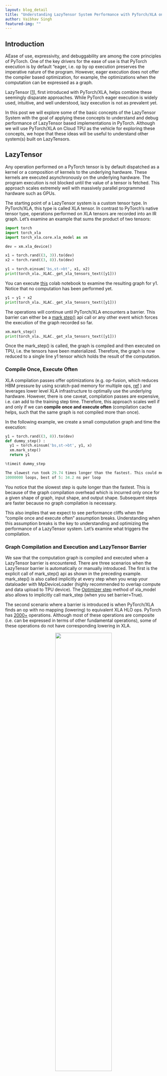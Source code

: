 ```yaml
---
layout: blog_detail
title: "Understanding LazyTensor System Performance with PyTorch/XLA on Cloud TPU"
author: Vaibhav Singh
featured-img: ""
---
```


## Introduction

AEase of use, expressivity, and debuggability are among the core principles of PyTorch. One of the key drivers for the ease of use is that PyTorch execution is by default “eager, i.e. op by op execution preserves the imperative nature of the program. However, eager execution does not offer the compiler based optimization, for example, the optimizations when the computation can be expressed as a graph.

LazyTensor [[1]], first introduced with PyTorch/XLA, helps combine these seemingly disparate approaches. While PyTorch eager execution is widely used, intuitive, and well understood, lazy execution is not as prevalent yet.

In this post we will explore some of the basic concepts of the LazyTensor System with the goal of applying these concepts to understand and debug performance of LazyTensor based implementations in PyTorch. Although we will use PyTorch/XLA on Cloud TPU as the vehicle for exploring these concepts, we hope that these ideas will be useful to understand other system(s) built on LazyTensors.

## LazyTensor

Any operation performed on a PyTorch tensor is by default dispatched as a kernel or a composition of kernels to the underlying hardware. These kernels are executed asynchronously on the underlying hardware. The program execution is not blocked until the value of a tensor is fetched. This approach scales extremely well with massively parallel programmed hardware such as GPUs.

The starting point of a LazyTensor system is a custom tensor type. In PyTorch/XLA, this type is called XLA tensor. In contrast to PyTorch’s native tensor type, operations performed on XLA tensors are recorded into an IR graph. Let’s examine an example that sums the product of two tensors:

```python
import torch
import torch_xla
import torch_xla.core.xla_model as xm

dev = xm.xla_device()

x1 = torch.rand((3, 3)).to(dev)
x2 = torch.rand((3, 8)).to(dev)

y1 = torch.einsum('bs,st->bt', x1, x2)
print(torch_xla._XLAC._get_xla_tensors_text([y1]))
```

You can execute [this](https://github.com/ultrons/xla/blob/lazy-tensor-post/contrib/colab/LazyTensor_Basics.ipynb) colab notebook to examine the resulting graph for y1. Notice that no computation has been performed yet. 

```python
y1 = y1 + x2
print(torch_xla._XLAC._get_xla_tensors_text([y1]))
```

The operations will continue until PyTorch/XLA encounters a barrier. This barrier can either be a [mark step()](https://github.com/pytorch/xla/blob/ff079bb48744e5aa6696201ccf34057f15fc7cac/torch_xla/core/xla_model.py#L751) api call or any other event which forces the execution of the graph recorded so far.  

```python
xm.mark_step()
print(torch_xla._XLAC._get_xla_tensors_text([y1]))
```

Once the mark_step() is called, the graph is compiled and then executed on TPU, i.e. the tensors have been materialized. Therefore, the graph is now reduced to a single line y1 tensor which holds the result of the computation.

### Compile Once, Execute Often

XLA compilation passes offer optimizations (e.g. op-fusion, which reduces HBM pressure by using scratch-pad memory for multiple ops, [ref](https://arxiv.org/pdf/2004.13336.pdf) )  and leverages lower level XLA infrastructure to optimally use the underlying hardware. However, there is one caveat, compilation passes are expensive, i.e. can add to the training step time. Therefore, this approach scales well if and only if we can **compile once and execute often** (compilation cache helps, such that the same graph is not compiled more than once).

In the following example, we create a small computation graph and time the execution:
```python
y1 = torch.rand((3, 8)).to(dev)
def dummy_step() :
  y1 = torch.einsum('bs,st->bt', y1, x)
  xm.mark_step()
  return y1
```

```python
%timeit dummy_step
```

```python
The slowest run took 29.74 times longer than the fastest. This could mean that an intermediate result is being cached.
10000000 loops, best of 5: 34.2 ns per loop
```

You notice that the slowest step is quite longer than the fastest. This is because of the graph compilation overhead which is incurred only once for a given shape of graph, input shape, and output shape. Subsequent steps are faster because no graph compilation is necessary. 

This also implies that we expect to see performance cliffs when the “compile once and execute often” assumption breaks. Understanding when this assumption breaks is the key to understanding and optimizing the performance of a LazyTensor system. Let’s examine what triggers the compilation.

### Graph Compilation and Execution and LazyTensor Barrier

We saw that the computation graph is compiled and executed when a LazyTensor barrier is encountered. There are three scenarios when the LazyTensor barrier is automatically or manually introduced. The first is the explicit call of mark_step() api as shown in the preceding example. mark_step() is also called implicitly at every step when you wrap your dataloader with MpDeviceLoader (highly recommended to overlap compute and data upload to TPU device). The [Optimizer step](https://github.com/pytorch/xla/blob/master/torch_xla/core/xla_model.py#L804) method of xla_model also allows to implicitly call mark_step (when you set barrier=True).

The second scenario where a barrier is introduced is when PyTorch/XLA finds an op with no mapping (lowering) to equivalent XLA HLO ops. PyTorch has [2000+](https://dev-discuss.pytorch.org/t/where-do-the-2000-pytorch-operators-come-from-more-than-you-wanted-to-know/373) operations. Although most of these operations are composite (i.e. can be expressed in terms of other fundamental operations), some of these operations do not have corresponding lowering in XLA.

<p align="center">
  <img src="/assets/images/unlowered-op.jpg" width="60%">
</p>

What happens when an op with no XLA lowering is used? PyTorch XLA stops the operation recording and cuts the graph(s) leading to the input(s) of the unlowered op. This cut graph is then compiled and dispatched for execution. The results (materialized tensor) of execution are sent back from device to host, the unlowered op is then executed on the host (cpu), and then downstream LazyTensor operations creating a new graph(s) until a barrier is encountered again.

The third and final scenario which results in a LazyTensor barrier is when there is a control structure/statement or another method which requires the value of a tensor. This statement would at the minimum cause the execution of the computation graph leading to the tensor (if the graph has already been seen) or cause compilation and execution of both.

Other examples of such methods include .item(), isEqual(). In general, any operation that maps Tensor -> Scalar will cause this behavior.

### Dynamic Graph

As illustrated in the preceding section, graph compilation cost is amortized if the same shape of the graph is executed many times. It’s because the compiled graph is cached with a hash derived from the graph shape, input shape, and the output shape. If these shapes change it will trigger compilation, and too frequent compilation will result in training time degradation. 

Let’s consider the following example:

```python
def dummy_step(x, y, loss, acc=False):
  z = torch.einsum('bs,st->bt', y, x)
  step_loss = z.sum().view(1,)
  if acc: 
    loss = torch.cat((loss, step_loss))
  else:
    loss = step_loss
  xm.mark_step()
  return loss


import time
def measure_time(acc=False):
  exec_times = []
  iter_count = 100
  x = torch.rand((512, 8)).to(dev)
  y = torch.rand((512, 512)).to(dev)
  loss = torch.zeros(1).to(dev)
  for i in range(iter_count):
    tic = time.time()
    loss = dummy_step(x, y, loss, acc=acc)
    toc = time.time()
    exec_times.append(toc - tic)
  return exec_times

dyn = measure_time(acc=True) # acc= True Results in dynamic graph
st = measure_time(acc=False) # Static graph, computation shape, inputs and output shapes don't change

import matplotlib.pyplot as plt
plt.plot(st, label = 'static graph')
plt.plot(dyn, label = 'dynamic graph')
plt.legend()
plt.title('Execution time in seconds')
```

<p align="center">
  <img src="/assets/images/executiontimegraph.jpg" width="60%">
</p>

Note that static and dynamic cases have the same computation but dynamic graph compiles every time, leading to the higher overall run-time. In practice, the training step with recompilation can sometimes be an order of magnitude or slower. In the next section we discuss some of the PyTorch/XLA tools to debug training degradation.

### Profiling Training Performance with PyTorch/XLA

PyTorch/XLA profiling consists of two major components. First is the client side profiling. This feature is turned on by simply setting the environment variable PT_XLA_DEBUG to 1. Client side profiling points to unlowered ops or device-to-host transfer in your source code. Client side profiling also reports if there are too frequent compilations happening during the training. You can explore some metrics and counters provided by PyTorch/XLA in conjunction with the profiler in [this](https://github.com/ultrons/xla/blob/lazy-tensor-post/contrib/colab/Exploring_LazyTensor_with_Debug_Metrics.ipynb) notebook.

The second component offered by PyTorch/XLA profiler is the inline trace annotation. For example:

```python
import torch_xla.debug.profiler as xp

def train_imagenet():
  print('==> Preparing data..')
  img_dim = get_model_property('img_dim')
  ....
  server = xp.start_server(3294)
  def train_loop_fn(loader, epoch):
    ....
    model.train()
    for step, (data, target) in enumerate(loader):
      with xp.StepTrace('Train_Step', step_num=step):
        ....
        if FLAGS.amp:
        ....
        else:
          with xp.Trace('build_graph'):
            output = model(data)
            loss = loss_fn(output, target)
            loss.backward()
          xm.optimizer_step(optimizer)
```

Notice the start_server api call. The port number that you have used here is the same port number you will use with the tensorboard profiler in order to view the op trace similar to:

<p align="center">
  <img src="/assets/images/port-numbers.png" width="60%">
</p>

Op trace along with the client-side debugging function is a powerful set of tools to debug and optimize your training performance with PyTorch/XLA. For more detailed instructions on the profiler usage, the reader is encouraged to explore blogs [part-1](https://cloud.google.com/blog/topics/developers-practitioners/pytorchxla-performance-debugging-tpu-vm-part-1), [part-2](https://cloud.google.com/blog/topics/developers-practitioners/pytorchxla-performance-debugging-cloud-tpu-vm-part-ii), and [part-3](https://cloud.google.com/blog/topics/developers-practitioners/pytorchxla-performance-debugging-tpu-vm-part-3) of the blog series on PyTorch/XLA performance debugging.

### Summary

In this article we have reviewed the fundamentals of the LazyTensor system. We built on those fundamentals with PyTorch/XLA to understand the potential causes of training performance degradation. We discussed why “compile once and execute often” helps to get the best performance on LazyTensor systems, and why training slows down when this assumption breaks.

We hope that PyTorch users will find these insights helpful for their novel works with LazyTensor systems.

### Acknowledgements

A big thank you to my outstanding colleagues Jack Cao, Milad Mohammedi, Karl Weinmeister, Rajesh Thallam, Jordan Tottan (Google) and Geeta Chauhan (Meta) for their meticulous reviews and feedback. And thanks to the extended PyTorch/XLA development team from Google, Meta, and the open source community to make PyTorch possible on TPUs. And finally, thanks to the authors of the [LazyTensor paper](https://arxiv.org/pdf/2102.13267.pdf) not only for developing LazyTensor but also for writing such an accessible paper.

## Refrences

[[1]] LazyTensor: combining eager execution with domain-specific compilers

[1]: https://arxiv.org/pdf/2102.13267.pdf
